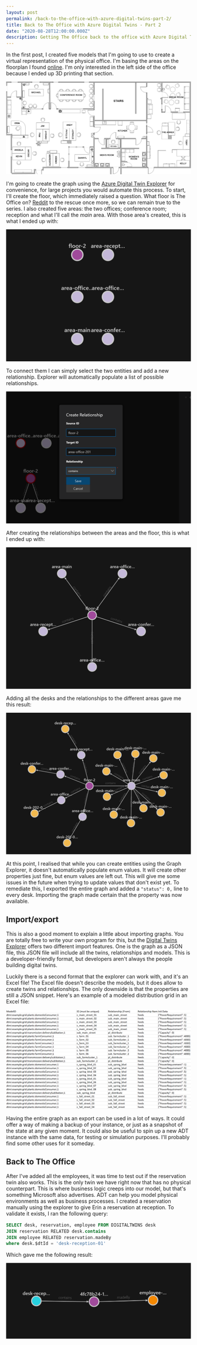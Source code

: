 ```yaml
---
layout: post
permalink: /back-to-the-office-with-azure-digital-twins-part-2/
title: Back to The Office with Azure Digital Twins - Part 2
date: "2020-08-28T12:00:00.000Z"
description: Getting The Office back to the office with Azure Digital Twins. In this post I'm creating the graph with the models from part 1.
---
```


In the first post, I created five models that I'm going to use to create a virtual representation of the physical office. I'm basing the areas on the floorplan I found [online][1]. I'm only interested in the left side of the office because I ended up 3D printing that section. 

![Floor Plan](/assets/2020/floor_plan.jpg "Floor plan of The Office.")

I'm going to create the graph using the [Azure Digital Twin Explorer][2] for convenience, for large projects you would automate this process. To start, I'll create the floor, which immediately raised a question. What floor is The Office on? [Reddit][3] to the rescue once more, so we can remain true to the series.
I also created five areas: the two offices; conference room; reception and what I'll call the *main* area. With those area's created, this is what I ended up with:

![Unconnected Nodes](/assets/2020/nodes.png "Unconnected Nodes") 

To connect them I can simply select the two entities and add a new relationship. Explorer will automatically populate a list of possible relationships.

![Creating relationships](/assets/2020/relationship.png "Creating relationships")

After creating the relationships between the areas and the floor, this is what I ended up with:

![Basic graph](/assets/2020/graph-basic.png "Basic graph")

Adding all the desks and the relationships to the different areas gave me this result:

![Extended graph](/assets/2020/graph-extended.png "It's just a tree structure visualised creatively")

At this point, I realised that while you can create entities using the Graph Explorer, it doesn't automatically populate enum values. It will create other properties just fine, but enum values are left out. This will give me some issues in the future when trying to update values that don't exist yet. To remediate this, I exported the entire graph and added a `"status": 0,` line to every desk. Importing the graph made certain that the property was now available.

## Import/export
This is also a good moment to explain a little about importing graphs. You are totally free to write your own program for this, but the [Digital Twins Explorer][2] offers two different import features. One is the graph as a JSON file, this JSON file will include all the twins, relationships and models. This is a developer-friendly format, but developers aren't always the people building digital twins. 

Luckily there is a second format that the explorer can work with, and it's an Excel file! The Excel file doesn't describe the models, but it does allow to create twins and relationships. The only downside is that the properties are still a JSON snippet. Here's an example of a modeled distribution grid in an Excel file:

![Excel twins](/assets/2020/excel-file.png "Who doesn't love a good table?")

Having the entire graph as an export can be used in a lot of ways. It could offer a way of making a backup of your instance, or just as a snapshot of the state at any given moment. It could also be useful to spin up a new ADT instance with the same data, for testing or simulation purposes. I'll probably find some other uses for it someday.

## Back to The Office
After I've added all the employees, it was time to test out if the reservation twin also works. This is the only twin we have right now that has no physical counterpart. This is where business logic creeps into our model, but that's something Microsoft also advertises. ADT can help you model physical environments as well as business processes. I created a reservation manually using the explorer to give Erin a reservation at reception. To validate it exists, I ran the following query:

``` sql
SELECT desk, reservation, employee FROM DIGITALTWINS desk 
JOIN reservation RELATED desk.contains 
JOIN employee RELATED reservation.madeBy 
where desk.$dtId = 'desk-reception-01'
```
Which gave me the following result:

![Reservation](/assets/2020/reservation.png "Desk, reservation, employee")


[1]: https://theoffice.fandom.com/wiki/Dunder_Mifflin_Scranton
[2]: https://github.com/Azure-Samples/digital-twins-explorer
[3]: https://www.reddit.com/r/DunderMifflin/comments/1rmpur/how_many_floors_are_in_the_scranton_office/
